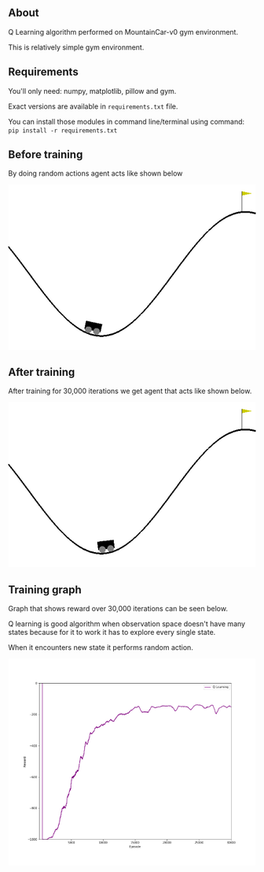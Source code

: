 ## About

Q Learning algorithm performed on MountainCar-v0 gym environment. 

This is relatively simple gym environment.

## Requirements

You'll only need: numpy, matplotlib, pillow and gym.

Exact versions are available in `requirements.txt` file.

You can install those modules in command line/terminal using command: `pip install -r requirements.txt`

## Before training

By doing random actions agent acts like shown below

<img src="./MountainCar Q Learning Before Training Random Movement.gif"/>

## After training

After training for 30,000 iterations we get agent that acts like shown below.

<img src="./MountainCar Q Learning After Training.gif"/>

## Training graph

Graph that shows reward over 30,000 iterations can be seen below.

Q learning is good algorithm when observation space doesn't have many states because for it to work it has to explore every single state.

When it encounters new state it performs random action. 

<img src="./Q learning on MountainCar.png"/>
